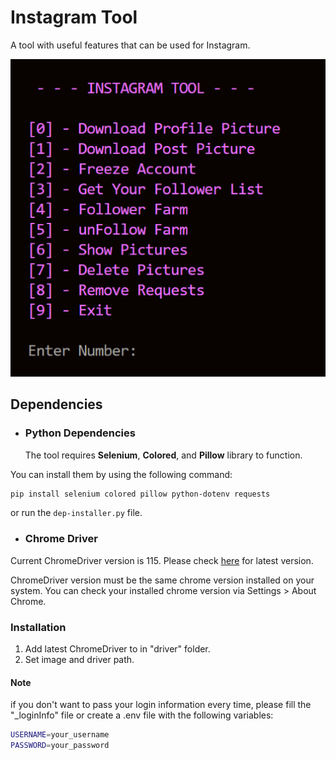 # Instagram Tool

A tool with useful features that can be used for Instagram.

![console look](./assets/console.png)

## Dependencies

- ### Python Dependencies
  The tool requires **Selenium**, **Colored**, and **Pillow** library to function.

You can install them by using the following command:

```bash
pip install selenium colored pillow python-dotenv requests
```

or run the `dep-installer.py` file.

- ### Chrome Driver

Current ChromeDriver version is 115. Please check [here](https://chromedriver.chromium.org/downloads) for latest version.

ChromeDriver version must be the same chrome version installed on your system. You can check your installed chrome version via Settings > About Chrome.

### Installation

1. Add latest ChromeDriver to in "driver" folder.
2. Set image and driver path.

#### Note

if you don't want to pass your login information every time, please fill the "\_loginInfo" file or create
a .env file with the following variables:

```bash
USERNAME=your_username
PASSWORD=your_password
```
